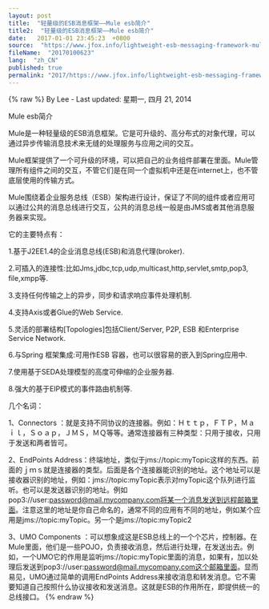 ```yaml
---
layout: post
title:  "轻量级的ESB消息框架——Mule esb简介"
title2:  "轻量级的ESB消息框架——Mule esb简介"
date:   2017-01-01 23:45:23  +0800
source:  "https://www.jfox.info/lightweight-esb-messaging-framework-mule-esb-profile.html"
fileName:  "20170100623"
lang:  "zh_CN"
published: true
permalink: "2017/https://www.jfox.info/lightweight-esb-messaging-framework-mule-esb-profile.html"
---
```

{% raw %}
By Lee - Last updated: 星期一, 四月 21, 2014

Mule esb简介

Mule是一种轻量级的ESB消息框架。它是可升级的、高分布式的对象代理，可以通过异步传输消息技术来无缝的处理服务与应用之间的交互。 

Mule框架提供了一个可升级的环境，可以把自己的业务组件部署在里面。Mule管理所有组件之间的交互，不管它们是在同一个虚拟机中还是在internet上，也不管底层使用的传输方式。

 Mule围绕着企业服务总线（ESB）架构进行设计，保证了不同的组件或者应用可以通过公共的消息总线进行交互，公共的消息总线一般是由JMS或者其他消息服务器来实现。 

它的主要特点有： 

  1.基于J2EE1.4的企业消息总线(ESB)和消息代理(broker). 

  2.可插入的连接性:比如Jms,jdbc,tcp,udp,multicast,http,servlet,smtp,pop3, file,xmpp等. 

  3.支持任何传输之上的异步，同步和请求响应事件处理机制. 

  4.支持Axis或者Glue的Web Service. 

  5.灵活的部署结构[Topologies]包括Client/Server, P2P, ESB 和Enterprise Service Network. 

  6.与Spring 框架集成:可用作ESB 容器，也可以很容易的嵌入到Spring应用中. 

  7.使用基于SEDA处理模型的高度可伸缩的企业服务器. 

  8.强大的基于EIP模式的事件路由机制等. 

几个名词： 

  1、Connectors ：就是支持不同协议的连接器。例如：Ｈｔｔｐ，ＦＴＰ，Ｍａｉｌ，Ｓｏａｐ，ＪＭＳ，ＭＱ等等。通常连接器有三种类型：只用于接收，只用于发送和两者皆可。 

  2、EndPoints Address：终端地址，类似于jms://topic:myTopic这样的东西。前面的ｊｍｓ就是连接器的类型。后面是各个连接器能识别的地址。这个地址可以是接收器识别的地址，例如：jms://topic:myTopic表示对myTopic这个队列进行监听。也可以是发送器识别的地址。例如pop3://user:password@mail.mycompany.com将某一个消息发送到远程邮箱里面。注意这里的地址是你自己命名的，通常不同的应用有不同的地址，例如某个应用是jms://topic:myTopic。另一个是jms://topic:myTopic2 

  3、UMO Components ：可以想象成这是ESB总线上的一个个芯片，控制器。在Mule里面，他们是一些POJO，负责接收消息，然后进行处理，在发送出去。例如，一个UMO它的作用是监听jms://topic:myTopic里面的消息，如果有，加以处理后发送到pop3://user:password@mail.mycompany.com这个邮箱里面。显而易见，UMO通过简单的调用EndPoints Address来接收消息和转发消息。它不需要知道自己按照什么协议接收和发送消息。这就是ESB的作用所在，即提供统一的总线接口。
{% endraw %}
